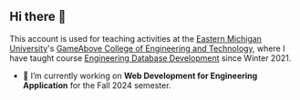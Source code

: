 ## Hi there 👋

This account is used for teaching activities at the [Eastern Michigan University](https://www.emich.edu/)'s
[GameAbove College of Engineering and Technology](https://www.emich.edu/cet/), where I have taught course
[Engineering Database Development](https://docs.google.com/document/d/1d4WfuiBA2s-sH8cTmy-pNF0oihF3uMN5aRHR0811-Go/)
since Winter 2021.

- 🔭 I’m currently working on **Web Development for Engineering Application** for the Fall 2024 semester.
<!--
**cet351/cet351** is a ✨ _special_ ✨ repository because its `README.md` (this file) appears on your GitHub profile.

Here are some ideas to get you started:

- 🔭 I’m currently working on ...
- 🌱 I’m currently learning ...
- 👯 I’m looking to collaborate on ...
- 🤔 I’m looking for help with ...
- 💬 Ask me about ...
- 📫 How to reach me: ...
- 😄 Pronouns: ...
- ⚡ Fun fact: ...
-->
